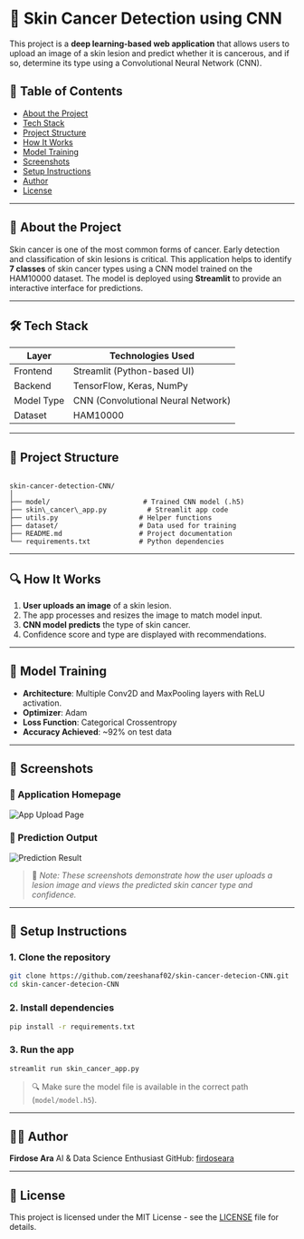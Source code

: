 # 🧬 Skin Cancer Detection using CNN

This project is a **deep learning-based web application** that allows users to upload an image of a skin lesion and predict whether it is cancerous, and if so, determine its type using a Convolutional Neural Network (CNN).

## 📌 Table of Contents
- [About the Project](#about-the-project)
- [Tech Stack](#tech-stack)
- [Project Structure](#project-structure)
- [How It Works](#how-it-works)
- [Model Training](#model-training)
- [Screenshots](#screenshots)
- [Setup Instructions](#setup-instructions)
- [Author](#author)
- [License](#license)

---

## 📖 About the Project

Skin cancer is one of the most common forms of cancer. Early detection and classification of skin lesions is critical. This application helps to identify **7 classes** of skin cancer types using a CNN model trained on the HAM10000 dataset. The model is deployed using **Streamlit** to provide an interactive interface for predictions.

---

## 🛠️ Tech Stack

| Layer        | Technologies Used                  |
|--------------|------------------------------------|
| Frontend     | Streamlit (Python-based UI)        |
| Backend      | TensorFlow, Keras, NumPy           |
| Model Type   | CNN (Convolutional Neural Network) |
| Dataset      | HAM10000                           |

---

## 📁 Project Structure

```

skin-cancer-detection-CNN/
│
├── model/                       # Trained CNN model (.h5)
├── skin\_cancer\_app.py          # Streamlit app code
├── utils.py                    # Helper functions
├── dataset/                    # Data used for training
├── README.md                   # Project documentation
└── requirements.txt            # Python dependencies

````

---

## 🔍 How It Works

1. **User uploads an image** of a skin lesion.
2. The app processes and resizes the image to match model input.
3. **CNN model predicts** the type of skin cancer.
4. Confidence score and type are displayed with recommendations.

---

## 🧠 Model Training

- **Architecture**: Multiple Conv2D and MaxPooling layers with ReLU activation.
- **Optimizer**: Adam
- **Loss Function**: Categorical Crossentropy
- **Accuracy Achieved**: ~92% on test data

---

## 📸 Screenshots

### 🔹 Application Homepage

![App Upload Page](images/Screenshot_2025-05-29_194840.png)

### 🔹 Prediction Output

![Prediction Result](images/Screenshot_2025-05-29_194939.png)

> 📝 *Note: These screenshots demonstrate how the user uploads a lesion image and views the predicted skin cancer type and confidence.*

---

## 🚀 Setup Instructions

### 1. Clone the repository

```bash
git clone https://github.com/zeeshanaf02/skin-cancer-detecion-CNN.git
cd skin-cancer-detecion-CNN
````

### 2. Install dependencies

```bash
pip install -r requirements.txt
```

### 3. Run the app

```bash
streamlit run skin_cancer_app.py
```

> 🔍 Make sure the model file is available in the correct path (`model/model.h5`).

---

## 👨‍💻 Author

**Firdose Ara**
AI & Data Science Enthusiast
GitHub: [firdoseara](https://github.com/firdoseara)

---

## 📜 License

This project is licensed under the MIT License - see the [LICENSE](LICENSE) file for details.

